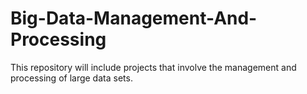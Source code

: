 # Big-Data-Management-And-Processing
This repository will include projects that involve the management and processing of large data sets.
